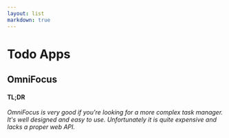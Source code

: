 ```yaml
---
layout: list
markdown: true
---
```


# Todo Apps

## **OmniFocus**

#### TL;DR
_OmniFocus is very good if you're looking for a more complex task
manager. It's well designed and easy to use. Unfortunately it is quite expensive
and lacks a proper web API._

